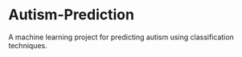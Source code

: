 # Autism-Prediction
A machine learning project for predicting autism using classification techniques.
